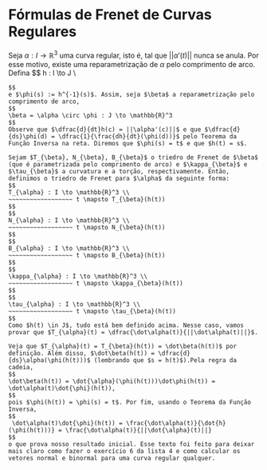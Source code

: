 # Fórmulas de Frenet de Curvas Regulares 

Seja $\alpha : I \to \mathbb{R}^3$ uma curva regular, isto é, tal que
$||\alpha'(t)||$ nunca se anula. Por esse motivo, existe uma reparametrização
de $\alpha$ pelo comprimento de arco. Defina 
$$
h : I \to J \\
~~~~~~~~~~~~~~~~~~~~~~~~~~~~~~~~~~~~~~ t \mapsto h(t) = \int_{t_0}^t ||\alpha'(r)||dr
$$
e $\phi(s) := h^{-1}(s)$. Assim, seja $\beta$ a reparametrização pelo comprimento de arco, 
$$
\beta = \alpha \circ \phi : J \to \mathbb{R}^3 
$$
Observe que $\dfrac{d}{dt}h(c) = ||\alpha'(c)||$ e que $\dfrac{d}{ds}\phi(d) = \dfrac{1}{\frac{dh}{dt}(\phi(d))}$ pelo Teorema da Função Inversa na reta. Diremos que $\phi(s) = t$ e que $h(t) = s$. 

Sejam $T_{\beta}, N_{\beta}, B_{\beta}$ o triedro de Frenet de $\beta$ (que é parametrizada pelo comprimento de arco) e $\kappa_{\beta}$ e $\tau_{\beta}$ a curvatura e a torção, respectivamente. Então, definimos o triedro de Frenet para $\alpha$ da seguinte forma:
$$
T_{\alpha} : I \to \mathbb{R}^3 \\
~~~~~~~~~~~~~~~~~~ t \mapsto T_{\beta}(h(t))
$$
$$
N_{\alpha} : I \to \mathbb{R}^3 \\
~~~~~~~~~~~~~~~~~~ t \mapsto N_{\beta}(h(t))
$$
$$
B_{\alpha} : I \to \mathbb{R}^3 \\
~~~~~~~~~~~~~~~~~~ t \mapsto B_{\beta}(h(t))
$$
$$
\kappa_{\alpha} : I \to \mathbb{R}^3 \\
~~~~~~~~~~~~~~~~~~ t \mapsto \kappa_{\beta}(h(t))
$$
$$
\tau_{\alpha} : I \to \mathbb{R}^3 \\
~~~~~~~~~~~~~~~~~~ t \mapsto \tau_{\beta}(h(t))
$$
Como $h(t) \in J$, tudo está bem definido acima. Nesse caso, vamos provar que $T_{\alpha}(t) = \dfrac{\dot\alpha(t)}{||\dot\alpha(t)||}$. 

Veja que $T_{\alpha}(t) = T_{\beta}(h(t)) = \dot\beta(h(t))$ por definição. Além disso, $\dot\beta(h(t)) = \dfrac{d}{ds}\alpha(\phi(h(t)))$ (lembrando que $s = h(t)$).Pela regra da cadeia, 
$$
\dot\beta(h(t)) = \dot{\alpha}(\phi(h(t)))\dot\phi(h(t)) = \dot\alpha(t)\dot{\phi}(h(t)),
$$
pois $\phi(h(t)) = \phi(s) = t$. Por fim, usando o Teorema da Função Inversa, 
$$
 \dot\alpha(t)\dot{\phi}(h(t)) = \frac{\dot\alpha(t)}{\dot{h}(\phi(h(t)))} = \frac{\dot\alpha(t)}{||\dot{\alpha}(t)||} 
$$
o que prova nosso resultado inicial. Esse texto foi feito para deixar mais claro como fazer o exercício 6 da lista 4 e como calcular os vetores normal e binormal para uma curva regular qualquer. 